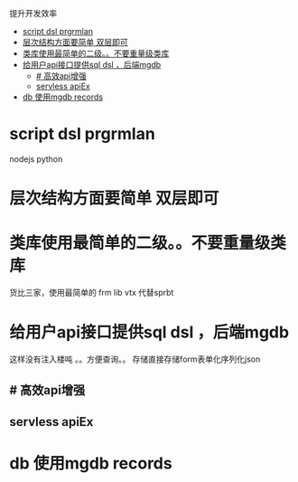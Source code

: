 提升开发效率
<!-- TOC -->

- [script dsl prgrmlan](#script-dsl-prgrmlan)
- [层次结构方面要简单  双层即可](#层次结构方面要简单--双层即可)
- [类库使用最简单的二级。。不要重量级类库](#类库使用最简单的二级不要重量级类库)
- [给用户api接口提供sql dsl ，后端mgdb](#给用户api接口提供sql-dsl-后端mgdb)
  - [# 高效api增强](#-高效api增强)
  - [servless apiEx](#servless-apiex)
- [db 使用mgdb records](#db-使用mgdb-records)

<!-- /TOC -->

# script dsl prgrmlan

  nodejs python

# 层次结构方面要简单  双层即可


# 类库使用最简单的二级。。不要重量级类库
货比三家，使用最简单的 frm lib
vtx 代替sprbt



# 给用户api接口提供sql dsl ，后端mgdb 
这样没有注入楼吨 。。方便查询。。
存储直接存储form表单化序列化json

## # 高效api增强

## servless apiEx

# db 使用mgdb records







